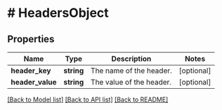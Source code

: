 # # HeadersObject

## Properties

Name | Type | Description | Notes
------------ | ------------- | ------------- | -------------
**header_key** | **string** | The name of the header. | [optional]
**header_value** | **string** | The value of the header. | [optional]

[[Back to Model list]](../../README.md#models) [[Back to API list]](../../README.md#endpoints) [[Back to README]](../../README.md)
